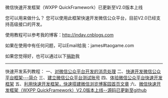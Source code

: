 微信快速开发框架（WXPP QuickFramework）已更新至V2.0版本上线

您可以用来做什么？
您可以使用此框架快速开发微信公众平台，目前V2.0已经支持高级接口的开发。

使用教程可以参考我的博客：http://inday.cnblogs.com

如果在使用中有任何问题，可以Email给我：james#taogame.com

如果您觉得好，也可以通过以下[捐助](http://me.alipay.com/jamesying)我

---------------------------------------------------------------------------

快速开发系列教程：
一、[对微信公众平台开发的消息处理](http://www.cnblogs.com/inday/p/weixin-dev-msg-Question.html)
二、[快速开发微信公众平台框架---简介](http://www.cnblogs.com/inday/p/weixin-public-platform.html)
三、[建立微信公众平台测试账号](http://www.cnblogs.com/inday/p/weixin-public-platform-test-account.html)
四、[体验微信公众平台快速开发框架](http://www.cnblogs.com/inday/p/wx-publicform-quick-framework-webdemo.html)
五、[利用快速开发框架，快速搭建微信浏览博客园首页文章](http://www.cnblogs.com/inday/p/weixin-publicf-platform-cnblogs.html)
六、[微信快速开发框架（WXPP QuickFramework）V2.0版本上线--源码已更新至github](http://www.cnblogs.com/inday/p/wxpp-quick-framework-v-2.html)
